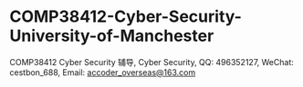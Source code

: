 # COMP38412-Cyber-Security-University-of-Manchester
COMP38412 Cyber Security 辅导, Cyber Security, QQ: 496352127, WeChat: cestbon_688, Email: accoder_overseas@163.com
